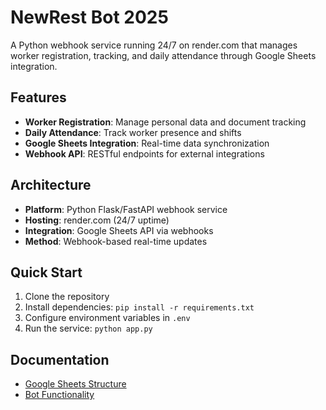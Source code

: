 # NewRest Bot 2025

A Python webhook service running 24/7 on render.com that manages worker registration, tracking, and daily attendance through Google Sheets integration.

## Features

- **Worker Registration**: Manage personal data and document tracking
- **Daily Attendance**: Track worker presence and shifts
- **Google Sheets Integration**: Real-time data synchronization
- **Webhook API**: RESTful endpoints for external integrations

## Architecture

- **Platform**: Python Flask/FastAPI webhook service
- **Hosting**: render.com (24/7 uptime)
- **Integration**: Google Sheets API via webhooks
- **Method**: Webhook-based real-time updates

## Quick Start

1. Clone the repository
2. Install dependencies: `pip install -r requirements.txt`
3. Configure environment variables in `.env`
4. Run the service: `python app.py`

## Documentation

- [Google Sheets Structure](google-sheets-structure.md)
- [Bot Functionality](bot-functionality.md)
